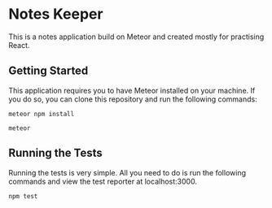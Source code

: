 # Notes Keeper

This is a notes application build on Meteor and created
mostly for practising React.

## Getting Started

This application requires you to have Meteor installed on your machine. If you do so, you can clone this repository and run the following commands:

```
meteor npm install
```

```
meteor
```

## Running the Tests

Running the tests is very simple. All you need to do is run the following commands and view the test reporter at localhost:3000.

```
npm test
```
